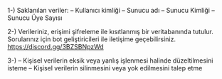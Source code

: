 1-) Saklanılan veriler: – Kullanıcı kimliği – Sunucu adı – Sunucu Kimliği – Sunucu Üye Sayısı

2-) Verileriniz, erişimi şifreleme ile kısıtlanmış bir veritabanında tutulur. Sorularınız için bot geliştiricileri ile iletişime geçebilirsiniz. https://discord.gg/3BZSBNpzWd

3-) – Kişisel verilerin eksik veya yanlış işlenmesi halinde düzeltilmesini isteme – Kişisel verilerin silinmesini veya yok edilmesini talep etme
